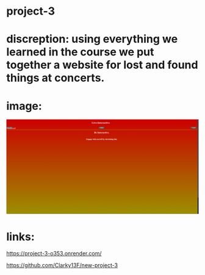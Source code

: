 # project-3

# discreption: using everything we learned in the course we put together a website for lost and found things at concerts.

# image: 
![alt text](image.png)

# links: 

https://project-3-o353.onrender.com/

https://github.com/Clarky13F/new-project-3
